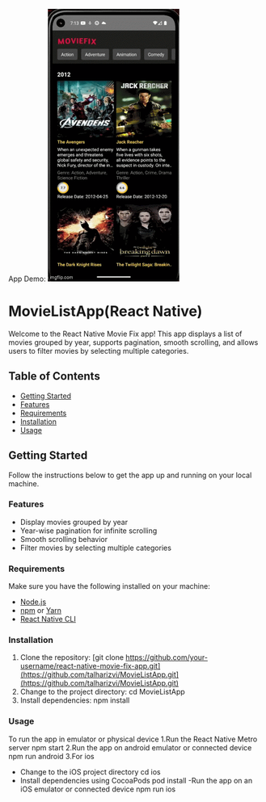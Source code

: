 App Demo:
![](https://github.com/talharizvi/MovieListApp/blob/main/movie-list.gif) 

# MovieListApp(React Native)

Welcome to the React Native Movie Fix app! This app displays a list of movies grouped by year, supports pagination, smooth scrolling, and allows users to filter movies by selecting multiple categories.

## Table of Contents
- [Getting Started](#getting-started)
- [Features](#features)
- [Requirements](#requirements)
- [Installation](#installation)
- [Usage](#usage)

## Getting Started

Follow the instructions below to get the app up and running on your local machine.

### Features

- Display movies grouped by year
- Year-wise pagination for infinite scrolling
- Smooth scrolling behavior
- Filter movies by selecting multiple categories

### Requirements

Make sure you have the following installed on your machine:

- [Node.js](https://nodejs.org/)
- [npm](https://www.npmjs.com/) or [Yarn](https://yarnpkg.com/)
- [React Native CLI](https://reactnative.dev/docs/environment-setup)

### Installation

1. Clone the repository:
   [git clone https://github.com/your-username/react-native-movie-fix-app.git](https://github.com/talharizvi/MovieListApp.git](https://github.com/talharizvi/MovieListApp.git)
2. Change to the project directory:
   cd MovieListApp
3. Install dependencies:
    npm install

### Usage
To run the app in emulator or physical device
1.Run the React Native Metro server
  npm start
2.Run the app on android emulator or connected device
  npm run android
3.For ios
  - Change to the iOS project directory
    cd ios
  - Install dependencies using CocoaPods
    pod install
  -Run the app on an iOS emulator or connected device
    npm run ios
  
